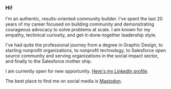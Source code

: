 ### Hi!

I'm an authentic, results-oriented community builder. I've spent the last 20 years of my career focused on building community and demonstrating courageous advocacy to solve problems at scale. I am known for my empathy, technical curiosity, and get-it-done-together leadership style.  

I've had quite the professional journey from a degree in Graphic Design, to starting nonprofit organizations, to nonprofit technology, to Salesforce open source community and serving organizations in the social impact sector, and finally to the Salesforce mother ship. 

I am currently open for new opportunity. [Here's my LinkedIn profile](https://www.linkedin.com/in/judisohn).

The best place to find me on social media is [Mastodon](https://mas.to/@judisohn).
